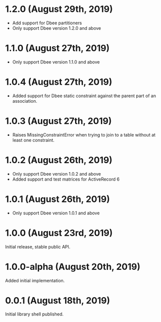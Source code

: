 # 1.2.0 (August 29th, 2019)

* Add support for Dbee partitioners
* Only support Dbee version 1.2.0 and above

# 1.1.0 (August 27th, 2019)

* Only support Dbee version 1.1.0 and above

# 1.0.4 (August 27th, 2019)

* Added support for Dbee static constraint against the parent part of an association.

# 1.0.3 (August 27th, 2019)

* Raises MissingConstraintError when trying to join to a table without at least one constraint.

# 1.0.2 (August 26th, 2019)

* Only support Dbee version 1.0.2 and above
* Added support and test matrices for ActiveRecord 6

# 1.0.1 (August 26th, 2019)

* Only support Dbee version 1.0.1 and above

# 1.0.0 (August 23rd, 2019)

Initial release, stable public API.

# 1.0.0-alpha (August 20th, 2019)

Added initial implementation.

# 0.0.1 (August 18th, 2019)

Initial library shell published.
